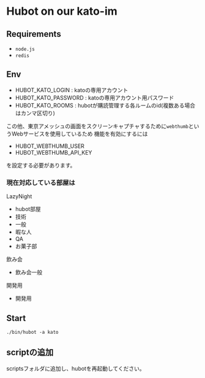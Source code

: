 # Hubot on our kato-im

## Requirements

* `node.js`
* `redis`

## Env

* HUBOT_KATO_LOGIN : katoの専用アカウント
* HUBOT_KATO_PASSWORD : katoの専用アカウント用パスワード
* HUBOT_KATO_ROOMS : hubotが購読管理する各ルームのid(複数ある場合はカンマ区切り)

この他、東京アメッシュの画面をスクリーンキャプチャするために`webthumb`というWebサービスを使用しているため
機能を有効にするには

* HUBOT_WEBTHUMB_USER
* HUBOT_WEBTHUMB_API_KEY

を設定する必要があります。

### 現在対応している部屋は

LazyNight

* hubot部屋
* 技術
* 一般
* 暇な人
* QA
* お菓子部

飲み会

* 飲み会一般

開発用

* 開発用

## Start

~~~
./bin/hubot -a kato
~~~

## scriptの追加

scriptsフォルダに追加し、hubotを再起動してください。

